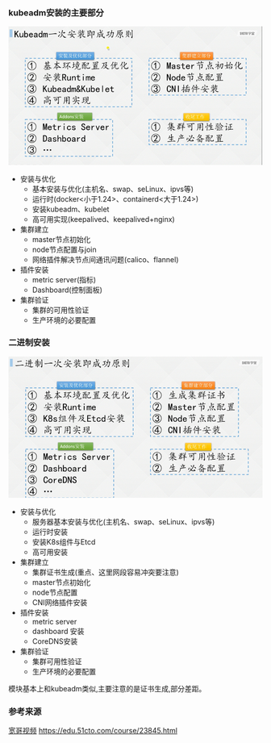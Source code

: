 ### kubeadm安装的主要部分
![构建图](kubeadm_install.png)
* 安装与优化
  * 基本安装与优化(主机名、swap、seLinux、ipvs等)
  * 运行时(docker<小于1.24>、containerd<大于1.24>)
  * 安装kubeadm、kubelet
  * 高可用实现(keepalived、keepalived+nginx)
* 集群建立  
  * master节点初始化
  * node节点配置与join
  * 网络插件解决节点间通讯问题(calico、flannel)
* 插件安装
  * metric server(指标)
  * Dashboard(控制面板)
* 集群验证
  * 集群的可用性验证
  * 生产环境的必要配置

### 二进制安装
![构建模块](./binaray_install.png)
* 安装与优化
  * 服务器基本安装与优化(主机名、swap、seLinux、ipvs等)
  * 运行时安装
  * 安装K8s组件与Etcd
  * 高可用安装
* 集群建立
  * 集群证书生成(重点、这里网段容易冲突要注意)
  * master节点初始化
  * node节点配置
  * CNI网络插件安装
* 插件安装
  * metric server
  * dashboard 安装
  * CoreDNS安装
* 集群验证
  * 集群可用性验证
  * 生产环境的必要配置

模块基本上和kubeadm类似,主要注意的是证书生成,部分差距。

### 参考来源
[宽哥视频](https://edu.51cto.com/course/23845.html) https://edu.51cto.com/course/23845.html